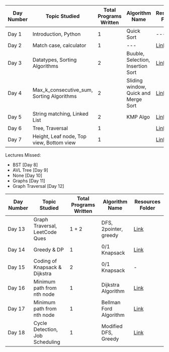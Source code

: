 | Day Number | Topic Studied          | Total Programs Written | Algorithm Name |   Resources Folder  |
|------------|------------------------|------------------------|----------------|---------------------|
| Day 1      | Introduction, Python   | 1                      | Quick Sort     | --- |
| Day 2      | Match case, calculator | 1                      | --- | [Link](./Day%202/)  |
| Day 3      | Datatypes, Sorting Algorithms | 2               | Buuble, Selection, Insertion Sort | [Link](./Day%203/) |
| Day 4      | Max_k_consecutive_sum, Sorting Algorithms | 2   | Sliding window, Quick and Merge Sort | [Link](./Day%204/) |
| Day 5      | String matching, Linked List | 2                | KMP Algo       | [Link](./Day%205/)  |
| Day 6      | Tree, Traversal | 1                    |  | [Link](./Day%206/) |
| Day 7      | Height, Leaf node, Top view, Bottom view | 1                    |  | [Link](./Day%207/) |

  
Lectures Missed:  
- BST [Day 8]
- AVL Tree [Day 9]
- None [Day 10]
- Graphs [Day 11]
- Graph Traversal [Day 12]

| Day Number | Topic Studied          | Total Programs Written | Algorithm Name |   Resources Folder  |
|------------|------------------------|------------------------|----------------|---------------------|
| Day 13     | Graph Traversal, LeetCode Ques   | 1 + 2                       | DFS, 2pointer, greedy     | [Link](./Day%213/) |
| Day 14     | Greedy & DP  | 1                       | 0/1 Knapsack     | [Link](./Day%214/) |
| Day 15     | Coding of Knapsack & Dijkstra  | 2                       | 0/1 Knapsack     | - |
| Day 16     | Minimum path from nth node  | 1                       | Dijkstra Algorithm     | [Link](./Day%215/) |
| Day 17     | Minimum path from nth node  | 1                       | Bellman Ford Algorithm     | [Link](./Day%217/) |
| Day 18     | Cycle Detection, Job Scheduling  | 1                       | Modified DFS, Greedy     | [Link](./Day%218/) |
